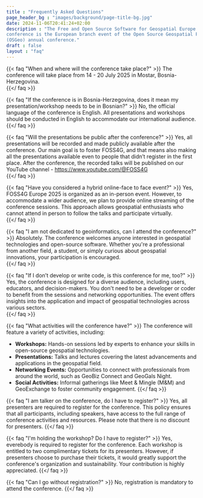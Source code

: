 ```yaml
---
title : "Frequently Asked Questions"
page_header_bg : "images/background/page-title-bg.jpg"
date: 2024-11-06T20:41:24+02:00
description : "The Free and Open Source Software for Geospatial Europe (FOSS4GE)
conference is the European branch event of the Open Source Geospatial Foundation
(OSGeo) annual conference."
draft : false
layout : "faq"
---
```



{{< faq "When and where will the conference take place?" >}}
The conference will take place from 14 - 20 July 2025 in Mostar,
Bosnia-Herzegovina.  
{{</ faq >}}

{{< faq "If the conference is in Bosnia-Herzegovina, does it mean my presentation/workshop needs to be in Bosnian?" >}}
No, the official language of the conference is English. All presentations and
workshops should be conducted in English to accommodate our international
audience.
{{</ faq >}}

{{< faq "Will the presentations be public after the conference?" >}}
Yes, all presentations will be recorded and made publicly available after the
conference. Our main goal is to foster FOSS4G, and that means also making all
the presentations available even to people that didn’t register in the first
place. After the conference, the recorded talks will be published on our
YouTube channel - https://www.youtube.com/@FOSS4G  
{{</ faq >}}

{{< faq "Have you considered a hybrid online-face to face event?" >}}
Yes, FOSS4G Europe 2025 is organized as an in-person event. However, to
accommodate a wider audience, we plan to provide online streaming of the
conference sessions. This approach allows geospatial enthusiasts who cannot
attend in person to follow the talks and participate virtually.  
{{</ faq >}}

{{< faq "I am not dedicated to geoinformatics, can I attend the conference?" >}}
Absolutely. The conference welcomes anyone interested in geospatial technologies
and open-source software. Whether you're a professional from another field, a
student, or simply curious about geospatial innovations, your participation is
encouraged.  
{{</ faq >}}

{{< faq "If I don’t develop or write code, is this conference for me, too?" >}}
Yes, the conference is designed for a diverse audience, including users,
educators, and decision-makers. You don't need to be a developer or coder to
benefit from the sessions and networking opportunities. The event offers
insights into the application and impact of geospatial technologies across
various sectors.  
{{</ faq >}}

{{< faq "What activities will the conference have?" >}}
The conference will feature a variety of activities, including:

- **Workshops:** Hands-on sessions led by experts to enhance your skills in
open-source geospatial technologies.
- **Presentations:** Talks and lectures covering the latest advancements and
applications in the geospatial field.
- **Networking Events:** Opportunities to connect with professionals from
around the world, such as GeoBiz Connect and GeoGals Night.
- **Social Activities:** Informal gatherings like Meet & Mingle (M&M) and
GeoExchange to foster community engagement.
{{</ faq >}}

{{< faq "I am talker on the conference, do I have to register?" >}}
Yes, all presenters are required to register for the conference. This policy
ensures that all participants, including speakers, have access to the full
range of conference activities and resources. Please note that there is no
discount for presenters.
{{</ faq >}}

{{< faq "I'm holding the workshop? Do I have to register?" >}}
Yes, everebody is required to register for the conference. Each workshop is
entitled to two complimentary tickets for its presenters. However, if presenters
choose to purchase their tickets, it would greatly support the conference's
organization and sustainability. Your contribution is highly appreciated.
{{</ faq >}}

<!-- {{< faq "How do I sign up to attend the conference?" >}}
Registrations and ticket purchases can be accessed [here](https://2024.europe.foss4g.org/registration/).
{{</ faq >}} -->

{{< faq "Can I go without registration?" >}}
No, registration is mandatory to attend the conference.
{{</ faq >}}
